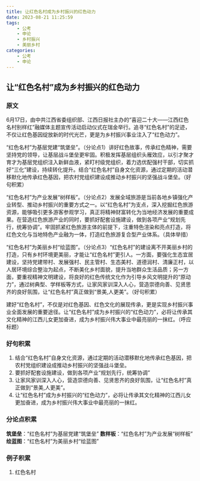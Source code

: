 ```yaml
---
title: 让红色名村成为乡村振兴的红色动力
date: 2023-08-21 11:25:59
tags:
	- 公考
	- 申论
	- 乡村振兴
	- 美丽乡村
categories:
	- 公考
	- 申论
---
```


## 让<font class="c-orange">“红色名村”</font>成为乡村振兴的红色动力

### 原文

6月17日，由中共江西省委组织部、江西日报社主办的“喜迎二十大——江西红色名村别样红”融媒体主题宣传活动启动仪式在瑞金举行。追寻“红色名村”的足迹，不仅让红色基因绽放新的时代光芒，更是为乡村振兴事业注入了“红色动力”。

<font class="c-orange">“红色名村”为基层党建“筑堡垒”。</font>（分论点1）讲好红色故事，传承红色精神，需要坚持党的领导，让基层战斗堡垒更牢固。<font class="c-darkblue">积极发挥基层组织头雁效应</font>，以引才聚才育才为基层党组织注入新鲜血液，紧盯村级党组织，着力选优配强村干部，切实抓好“三化”建设，持续转化提升。结合“红色名村”自身文化资源，<font class="c-darkblue">通过定期的活动潜移默化地传承红色基因，把农村党组织建设成推动乡村振兴的坚强战斗堡垒。</font>（好句积累）

<font class="c-orange">“红色名村”为产业发展“树样板”。</font>（分论点2）发展全域旅游是当前各地乡镇强化产业转型、推动乡村振兴的重要方式之一。<font class="c-darkblue">以“红色名村”为支点，</font>深入挖掘红色旅游资源，能够吸引更多游客参观学习，真正将精神财富转化为当地经济发展的重要成果。在营造红色旅游产业的同时，<font class="c-darkblue">要抓好配套设施建设，做到各项产业“规划先行，统筹协调”。牢固抓紧红色旅游主体的前提下，注重特色渲染和亮点打造，将红色文化与当地特色产业融为一体，打造红色旅游复合型产业体系。</font>（具体举措）

<font class="c-orange">“红色名村”为美丽乡村“绘蓝图”。</font>（分论点3）“红色名村”的建设离不开美丽乡村的打造，只有乡村环境更美丽，才能让“红色名村”更引人。一方面，<font class="c-darkblue">要强化生态宜居建设，</font>坚持党建带村、发展强村、民主管村、生态美村、道德润村、清廉正村，以人居环境综合整治为起点，不断美化乡村面貌，提升当地群众生活品质；另一方面，<font class="c-darkblue">要重视精神文明建设，</font>将良好的红色传统文化作为引导乡风文明提升的“原动力”，通过树典型、学样板等方式，<font class="c-darkblue">让家风家训深入人心，营造崇德向善、见贤思齐的良好氛围，让“红色名村”真正做到“景美,人更美”。</font>（好句积累）

建好“红色名村”，不仅是对红色基因、红色文化的展现传承，更是实现乡村振兴事业全面发展的重要途径。让“红色名村”成为乡村振兴的“红色动力”，必将让传承其文化精神的江西儿女更加奋进，<font class="c-darkblue">成为乡村振兴伟大事业中最亮丽的一抹红。</font>（呼应标题）

### 好句积累
1. 结合“红色名村”自身文化资源，通过定期的活动潜移默化地传承红色基因，把农村党组织建设成推动乡村振兴的坚强战斗堡垒。
2. 要抓好配套设施建设，做到各项产业“规划先行，统筹协调”
3. 让家风家训深入人心，营造崇德向善、见贤思齐的良好氛围，让“红色名村”真正做到“景美,人更美”。
4. 让“红色名村”成为乡村振兴的“红色动力”，必将让传承其文化精神的江西儿女更加奋进，成为乡村振兴伟大事业中最亮丽的一抹红。

### 分论点积累
**筑堡垒**：“红色名村”为基层党建“筑堡垒”
**数样板**：“红色名村”为产业发展“树样板”
**绘蓝图**：“红色名村”为美丽乡村“绘蓝图”

### 例子积累
1. 红色名村
